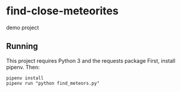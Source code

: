 # find-close-meteorites
demo project

## Running

This project requires Python 3 and the requests package
First, install pipenv. Then:

```
pipenv install
pipenv run "python find_meteors.py"
```
